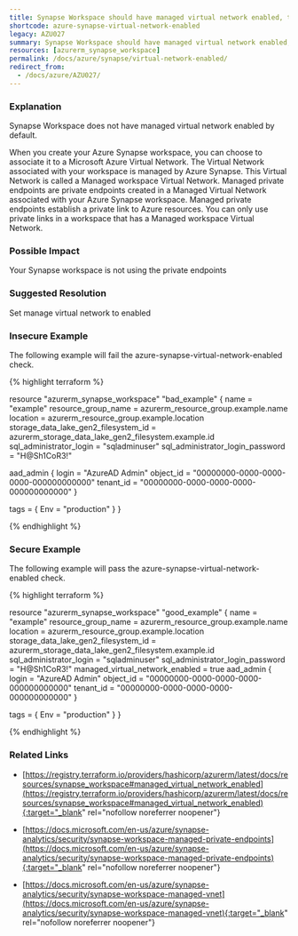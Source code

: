 ```yaml
---
title: Synapse Workspace should have managed virtual network enabled, the default is disabled.
shortcode: azure-synapse-virtual-network-enabled
legacy: AZU027
summary: Synapse Workspace should have managed virtual network enabled, the default is disabled. 
resources: [azurerm_synapse_workspace] 
permalink: /docs/azure/synapse/virtual-network-enabled/
redirect_from: 
  - /docs/azure/AZU027/
---
```


### Explanation


Synapse Workspace does not have managed virtual network enabled by default.

When you create your Azure Synapse workspace, you can choose to associate it to a Microsoft Azure Virtual Network. The Virtual Network associated with your workspace is managed by Azure Synapse. This Virtual Network is called a Managed workspace Virtual Network.
Managed private endpoints are private endpoints created in a Managed Virtual Network associated with your Azure Synapse workspace. Managed private endpoints establish a private link to Azure resources. You can only use private links in a workspace that has a Managed workspace Virtual Network.


### Possible Impact
Your Synapse workspace is not using the private endpoints

### Suggested Resolution
Set manage virtual network to enabled


### Insecure Example

The following example will fail the azure-synapse-virtual-network-enabled check.

{% highlight terraform %}

resource "azurerm_synapse_workspace" "bad_example" {
  name                                 = "example"
  resource_group_name                  = azurerm_resource_group.example.name
  location                             = azurerm_resource_group.example.location
  storage_data_lake_gen2_filesystem_id = azurerm_storage_data_lake_gen2_filesystem.example.id
  sql_administrator_login              = "sqladminuser"
  sql_administrator_login_password     = "H@Sh1CoR3!"

  aad_admin {
    login     = "AzureAD Admin"
    object_id = "00000000-0000-0000-0000-000000000000"
    tenant_id = "00000000-0000-0000-0000-000000000000"
  }

  tags = {
    Env = "production"
  }
}

{% endhighlight %}



### Secure Example

The following example will pass the azure-synapse-virtual-network-enabled check.

{% highlight terraform %}

resource "azurerm_synapse_workspace" "good_example" {
  name                                 = "example"
  resource_group_name                  = azurerm_resource_group.example.name
  location                             = azurerm_resource_group.example.location
  storage_data_lake_gen2_filesystem_id = azurerm_storage_data_lake_gen2_filesystem.example.id
  sql_administrator_login              = "sqladminuser"
  sql_administrator_login_password     = "H@Sh1CoR3!"
  managed_virtual_network_enabled	   = true
  aad_admin {
    login     = "AzureAD Admin"
    object_id = "00000000-0000-0000-0000-000000000000"
    tenant_id = "00000000-0000-0000-0000-000000000000"
  }

  tags = {
    Env = "production"
  }
}

{% endhighlight %}



### Related Links


- [https://registry.terraform.io/providers/hashicorp/azurerm/latest/docs/resources/synapse_workspace#managed_virtual_network_enabled](https://registry.terraform.io/providers/hashicorp/azurerm/latest/docs/resources/synapse_workspace#managed_virtual_network_enabled){:target="_blank" rel="nofollow noreferrer noopener"}

- [https://docs.microsoft.com/en-us/azure/synapse-analytics/security/synapse-workspace-managed-private-endpoints](https://docs.microsoft.com/en-us/azure/synapse-analytics/security/synapse-workspace-managed-private-endpoints){:target="_blank" rel="nofollow noreferrer noopener"}

- [https://docs.microsoft.com/en-us/azure/synapse-analytics/security/synapse-workspace-managed-vnet](https://docs.microsoft.com/en-us/azure/synapse-analytics/security/synapse-workspace-managed-vnet){:target="_blank" rel="nofollow noreferrer noopener"}


